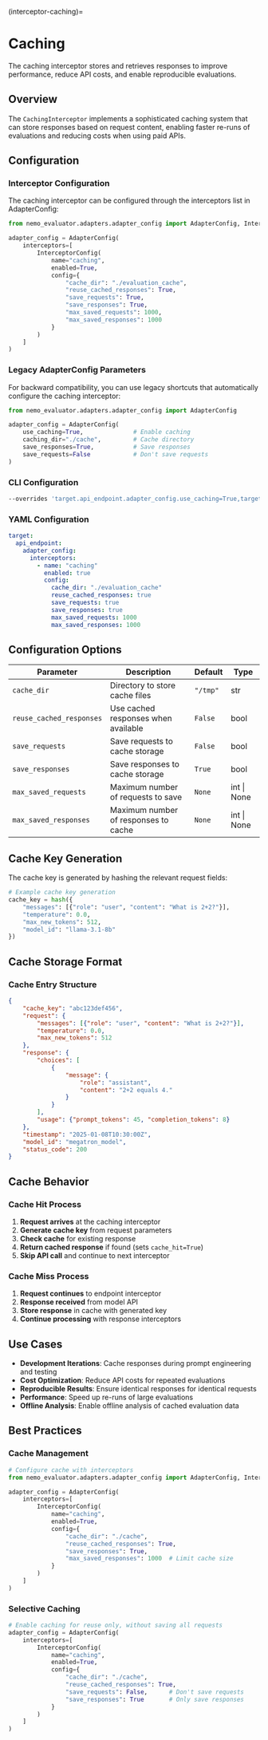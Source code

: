 (interceptor-caching)=

# Caching

The caching interceptor stores and retrieves responses to improve performance, reduce API costs, and enable reproducible evaluations.

## Overview

The `CachingInterceptor` implements a sophisticated caching system that can store responses based on request content, enabling faster re-runs of evaluations and reducing costs when using paid APIs.

## Configuration

### Interceptor Configuration

The caching interceptor can be configured through the interceptors list in AdapterConfig:

```python
from nemo_evaluator.adapters.adapter_config import AdapterConfig, InterceptorConfig

adapter_config = AdapterConfig(
    interceptors=[
        InterceptorConfig(
            name="caching",
            enabled=True,
            config={
                "cache_dir": "./evaluation_cache",
                "reuse_cached_responses": True,
                "save_requests": True,
                "save_responses": True,
                "max_saved_requests": 1000,
                "max_saved_responses": 1000
            }
        )
    ]
)
```

### Legacy AdapterConfig Parameters

For backward compatibility, you can use legacy shortcuts that automatically configure the caching interceptor:

```python
from nemo_evaluator.adapters.adapter_config import AdapterConfig

adapter_config = AdapterConfig(
    use_caching=True,              # Enable caching
    caching_dir="./cache",         # Cache directory
    save_responses=True,           # Save responses
    save_requests=False            # Don't save requests
)
```

### CLI Configuration
```bash
--overrides 'target.api_endpoint.adapter_config.use_caching=True,target.api_endpoint.adapter_config.caching_dir=./cache,target.api_endpoint.adapter_config.reuse_cached_responses=True'
```

### YAML Configuration
```yaml
target:
  api_endpoint:
    adapter_config:
      interceptors:
        - name: "caching"
          enabled: true
          config:
            cache_dir: "./evaluation_cache"
            reuse_cached_responses: true
            save_requests: true
            save_responses: true
            max_saved_requests: 1000
            max_saved_responses: 1000
```

## Configuration Options

| Parameter | Description | Default | Type |
|-----------|-------------|---------|------|
| `cache_dir` | Directory to store cache files | `"/tmp"` | str |
| `reuse_cached_responses` | Use cached responses when available | `False` | bool |
| `save_requests` | Save requests to cache storage | `False` | bool |
| `save_responses` | Save responses to cache storage | `True` | bool |
| `max_saved_requests` | Maximum number of requests to save | `None` | int \| None |
| `max_saved_responses` | Maximum number of responses to cache | `None` | int \| None |

## Cache Key Generation

The cache key is generated by hashing the relevant request fields:

```python
# Example cache key generation
cache_key = hash({
    "messages": [{"role": "user", "content": "What is 2+2?"}],
    "temperature": 0.0,
    "max_new_tokens": 512,
    "model_id": "llama-3.1-8b"
})
```

## Cache Storage Format

### Cache Entry Structure
```json
{
    "cache_key": "abc123def456",
    "request": {
        "messages": [{"role": "user", "content": "What is 2+2?"}],
        "temperature": 0.0,
        "max_new_tokens": 512
    },
    "response": {
        "choices": [
            {
                "message": {
                    "role": "assistant", 
                    "content": "2+2 equals 4."
                }
            }
        ],
        "usage": {"prompt_tokens": 45, "completion_tokens": 8}
    },
    "timestamp": "2025-01-08T10:30:00Z",
    "model_id": "megatron_model",
    "status_code": 200
}
```

## Cache Behavior

### Cache Hit Process
1. **Request arrives** at the caching interceptor
2. **Generate cache key** from request parameters  
3. **Check cache** for existing response
4. **Return cached response** if found (sets `cache_hit=True`)
5. **Skip API call** and continue to next interceptor

### Cache Miss Process  
1. **Request continues** to endpoint interceptor
2. **Response received** from model API
3. **Store response** in cache with generated key
4. **Continue processing** with response interceptors

## Use Cases

- **Development Iterations**: Cache responses during prompt engineering and testing
- **Cost Optimization**: Reduce API costs for repeated evaluations
- **Reproducible Results**: Ensure identical responses for identical requests
- **Performance**: Speed up re-runs of large evaluations
- **Offline Analysis**: Enable offline analysis of cached evaluation data

## Best Practices

### Cache Management
```python
# Configure cache with interceptors
from nemo_evaluator.adapters.adapter_config import AdapterConfig, InterceptorConfig

adapter_config = AdapterConfig(
    interceptors=[
        InterceptorConfig(
            name="caching",
            enabled=True,
            config={
                "cache_dir": "./cache",
                "reuse_cached_responses": True,
                "save_responses": True,
                "max_saved_responses": 1000  # Limit cache size
            }
        )
    ]
)
```

### Selective Caching
```python
# Enable caching for reuse only, without saving all requests
adapter_config = AdapterConfig(
    interceptors=[
        InterceptorConfig(
            name="caching",
            enabled=True,
            config={
                "cache_dir": "./cache",
                "reuse_cached_responses": True,
                "save_requests": False,      # Don't save requests
                "save_responses": True       # Only save responses
            }
        )
    ]
)
```
